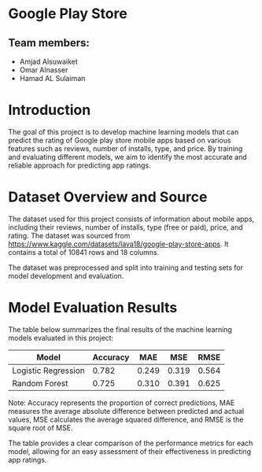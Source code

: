 # Google Play Store
## Team members:
- Amjad Alsuwaiket
- Omar Alnasser 
- Hamad AL Sulaiman

# Introduction

The goal of this project is to develop machine learning models that can predict the rating of Google play store mobile apps based on various features such as reviews, number of installs, type, and price. By training and evaluating different models, we aim to identify the most accurate and reliable approach for predicting app ratings.

# Dataset Overview and Source

The dataset used for this project consists of information about mobile apps, including their reviews, number of installs, type (free or paid), price, and rating. The dataset was sourced from https://www.kaggle.com/datasets/lava18/google-play-store-apps. It contains a total of 10841 rows and 18 columns.

The dataset was preprocessed and split into training and testing sets for model development and evaluation.

# Model Evaluation Results

The table below summarizes the final results of the machine learning models evaluated in this project:

| Model                 | Accuracy | MAE   | MSE   | RMSE  |
|-----------------------|----------|-------|-------|-------|
| Logistic Regression   | 0.782    | 0.249 | 0.319 | 0.564 |
| Random Forest         | 0.725    | 0.310 | 0.391 | 0.625 |

Note: Accuracy represents the proportion of correct predictions, MAE measures the average absolute difference between predicted and actual values, MSE calculates the average squared difference, and RMSE is the square root of MSE.

The table provides a clear comparison of the performance metrics for each model, allowing for an easy assessment of their effectiveness in predicting app ratings.
